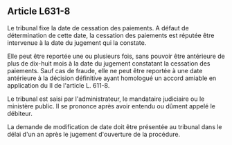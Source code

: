 Article L631-8
----
Le tribunal fixe la date de cessation des paiements. A défaut de détermination
de cette date, la cessation des paiements est réputée être intervenue à la date
du jugement qui la constate.

Elle peut être reportée une ou plusieurs fois, sans pouvoir être antérieure de
plus de dix-huit mois à la date du jugement constatant la cessation des
paiements. Sauf cas de fraude, elle ne peut être reportée à une date antérieure
à la décision définitive ayant homologué un accord amiable en application du II
de l'article L. 611-8.

Le tribunal est saisi par l'administrateur, le mandataire judiciaire ou le
ministère public. Il se prononce après avoir entendu ou dûment appelé le
débiteur.

La demande de modification de date doit être présentée au tribunal dans le délai
d'un an après le jugement d'ouverture de la procédure.
